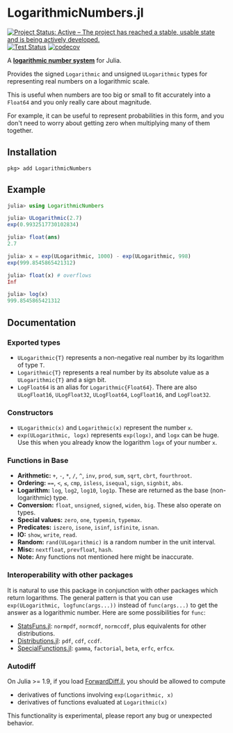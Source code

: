 # LogarithmicNumbers.jl

[![Project Status: Active – The project has reached a stable, usable state and is being actively developed.](https://www.repostatus.org/badges/latest/active.svg)](https://www.repostatus.org/#active)
[![Test Status](https://github.com/cjdoris/LogarithmicNumbers.jl/workflows/Tests/badge.svg)](https://github.com/cjdoris/LogarithmicNumbers.jl/actions?query=workflow%3ATests)
[![codecov](https://codecov.io/gh/cjdoris/LogarithmicNumbers.jl/branch/main/graph/badge.svg?token=AECCWGKRVJ)](https://codecov.io/gh/cjdoris/LogarithmicNumbers.jl)

A [**logarithmic number system**](https://en.wikipedia.org/wiki/Logarithmic_number_system)
for Julia.

Provides the signed `Logarithmic` and unsigned `ULogarithmic` types for representing real
numbers on a logarithmic scale.

This is useful when numbers are too big or small to fit accurately into a `Float64` and you
only really care about magnitude.

For example, it can be useful to represent probabilities in this form, and you don't need to
worry about getting zero when multiplying many of them together.

## Installation

```
pkg> add LogarithmicNumbers
```

## Example

```julia
julia> using LogarithmicNumbers

julia> ULogarithmic(2.7)
exp(0.9932517730102834)

julia> float(ans)
2.7

julia> x = exp(ULogarithmic, 1000) - exp(ULogarithmic, 998)
exp(999.8545865421312)

julia> float(x) # overflows
Inf

julia> log(x)
999.8545865421312
```

## Documentation

### Exported types
* `ULogarithmic{T}` represents a non-negative real number by its logarithm of type `T`.
* `Logarithmic{T}` represents a real number by its absolute value as a `ULogarithmic{T}` and
  a sign bit.
* `LogFloat64` is an alias for `Logarithmic{Float64}`. There are also `ULogFloat16`,
  `ULogFloat32`, `ULogFloat64`, `LogFloat16`, and `LogFloat32`.

### Constructors
* `ULogarithmic(x)` and `Logarithmic(x)` represent the number `x`.
* `exp(ULogarithmic, logx)` represents `exp(logx)`, and `logx` can be huge. Use this when
  you already know the logarithm `logx` of your number `x`.

### Functions in Base
* **Arithmetic:** `+`, `-`, `*`, `/`, `^`, `inv`, `prod`, `sum`, `sqrt`, `cbrt`, `fourthroot`.
* **Ordering:** `==`, `<`, `≤`, `cmp`, `isless`, `isequal`, `sign`, `signbit`, `abs`.
* **Logarithm:** `log`, `log2`, `log10`, `log1p`. These are returned as the base (non-logarithmic) type.
* **Conversion:** `float`, `unsigned`, `signed`, `widen`, `big`. These also operate on types.
* **Special values:** `zero`, `one`, `typemin`, `typemax`.
* **Predicates:** `iszero`, `isone`, `isinf`, `isfinite`, `isnan`.
* **IO:** `show`, `write`, `read`.
* **Random:** `rand(ULogarithmic)` is a random number in the unit interval.
* **Misc:** `nextfloat`, `prevfloat`, `hash`.
* **Note:** Any functions not mentioned here might be inaccurate.

### Interoperability with other packages

It is natural to use this package in conjunction with other packages which return
logarithms. The general pattern is that you can use `exp(ULogarithmic, logfunc(args...))`
instead of `func(args...)` to get the answer as a logarithmic number. Here are some
possibilities for `func`:

- [StatsFuns.jl](https://github.com/JuliaStats/StatsFuns.jl):
  `normpdf`, `normcdf`, `normccdf`, plus equivalents for other distributions.
- [Distributions.jl](https://github.com/JuliaStats/Distributions.jl):
  `pdf`, `cdf`, `ccdf`.
- [SpecialFunctions.jl](https://github.com/JuliaMath/SpecialFunctions.jl):
  `gamma`, `factorial`, `beta`, `erfc`, `erfcx`.

### Autodiff

On Julia >= 1.9, if you load [ForwardDiff.jl](https://github.com/JuliaDiff/ForwardDiff.jl), you should be allowed to compute

- derivatives of functions involving `exp(Logarithmic, x)`
- derivatives of functions evaluated at `Logarithmic(x)`

This functionality is experimental, please report any bug or unexpected behavior.
